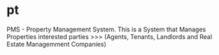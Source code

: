 # pt
PMS - Property Management System. This is a System that Manages Properties interested parties >>> (Agents, Tenants, Landlords and Real Estate Managemment Companies)
